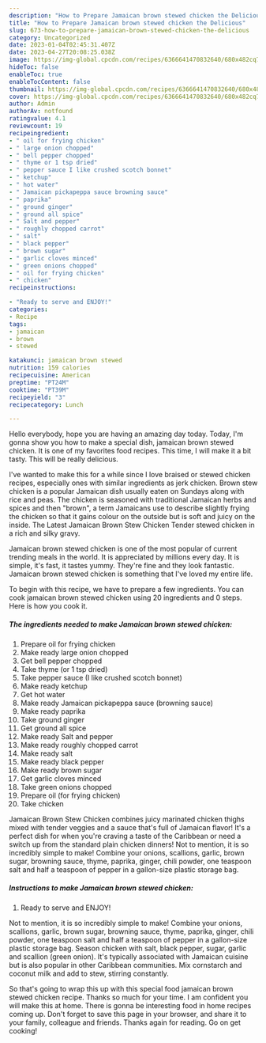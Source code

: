 ```yaml
---
description: "How to Prepare Jamaican brown stewed chicken the Delicious"
title: "How to Prepare Jamaican brown stewed chicken the Delicious"
slug: 673-how-to-prepare-jamaican-brown-stewed-chicken-the-delicious
category: Uncategorized
date: 2023-01-04T02:45:31.407Z
date: 2023-04-27T20:08:25.038Z
image: https://img-global.cpcdn.com/recipes/6366641470832640/680x482cq70/jamaican-brown-stewed-chicken-recipe-main-photo.jpg
hideToc: false
enableToc: true
enableTocContent: false
thumbnail: https://img-global.cpcdn.com/recipes/6366641470832640/680x482cq70/jamaican-brown-stewed-chicken-recipe-main-photo.jpg
cover: https://img-global.cpcdn.com/recipes/6366641470832640/680x482cq70/jamaican-brown-stewed-chicken-recipe-main-photo.jpg
author: Admin
authorAv: notfound
ratingvalue: 4.1
reviewcount: 19
recipeingredient:
- " oil for frying chicken"
- " large onion chopped"
- " bell pepper chopped"
- " thyme or 1 tsp dried"
- " pepper sauce I like crushed scotch bonnet"
- " ketchup"
- " hot water"
- " Jamaican pickapeppa sauce browning sauce"
- " paprika"
- " ground ginger"
- " ground all spice"
- " Salt and pepper"
- " roughly chopped carrot"
- " salt"
- " black pepper"
- " brown sugar"
- " garlic cloves minced"
- " green onions chopped"
- " oil for frying chicken"
- " chicken"
recipeinstructions:

- "Ready to serve and ENJOY!"
categories:
- Recipe
tags:
- jamaican
- brown
- stewed

katakunci: jamaican brown stewed 
nutrition: 159 calories
recipecuisine: American
preptime: "PT24M"
cooktime: "PT39M"
recipeyield: "3"
recipecategory: Lunch

---
```



Hello everybody, hope you are having an amazing day today. Today, I'm gonna show you how to make a special dish, jamaican brown stewed chicken. It is one of my favorites food recipes. This time, I will make it a bit tasty. This will be really delicious.

I&#39;ve wanted to make this for a while since I love braised or stewed chicken recipes, especially ones with similar ingredients as jerk chicken. Brown stew chicken is a popular Jamaican dish usually eaten on Sundays along with rice and peas. The chicken is seasoned with traditional Jamaican herbs and spices and then &#34;brown&#34;, a term Jamaicans use to describe slightly frying the chicken so that it gains colour on the outside but is soft and juicy on the inside. The Latest Jamaican Brown Stew Chicken Tender stewed chicken in a rich and silky gravy.

Jamaican brown stewed chicken is one of the most popular of current trending meals in the world. It is appreciated by millions every day. It is simple, it's fast, it tastes yummy. They're fine and they look fantastic. Jamaican brown stewed chicken is something that I've loved my entire life.


To begin with this recipe, we have to prepare a few ingredients. You can cook jamaican brown stewed chicken using 20 ingredients and 0 steps. Here is how you cook it.

<!--inarticleads1-->

##### The ingredients needed to make Jamaican brown stewed chicken:

1. Prepare  oil for frying chicken
1. Make ready  large onion chopped
1. Get  bell pepper chopped
1. Take  thyme (or 1 tsp dried)
1. Take  pepper sauce (I like crushed scotch bonnet)
1. Make ready  ketchup
1. Get  hot water
1. Make ready  Jamaican pickapeppa sauce (browning sauce)
1. Make ready  paprika
1. Take  ground ginger
1. Get  ground all spice
1. Make ready  Salt and pepper
1. Make ready  roughly chopped carrot
1. Make ready  salt
1. Make ready  black pepper
1. Make ready  brown sugar
1. Get  garlic cloves minced
1. Take  green onions chopped
1. Prepare  oil (for frying chicken)
1. Take  chicken


Jamaican Brown Stew Chicken combines juicy marinated chicken thighs mixed with tender veggies and a sauce that&#39;s full of Jamaican flavor! It&#39;s a perfect dish for when you&#39;re craving a taste of the Caribbean or need a switch up from the standard plain chicken dinners! Not to mention, it is so incredibly simple to make! Combine your onions, scallions, garlic, brown sugar, browning sauce, thyme, paprika, ginger, chili powder, one teaspoon salt and half a teaspoon of pepper in a gallon-size plastic storage bag. 

<!--inarticleads2-->

##### Instructions to make Jamaican brown stewed chicken:


1. Ready to serve and ENJOY!

Not to mention, it is so incredibly simple to make! Combine your onions, scallions, garlic, brown sugar, browning sauce, thyme, paprika, ginger, chili powder, one teaspoon salt and half a teaspoon of pepper in a gallon-size plastic storage bag. Season chicken with salt, black pepper, sugar, garlic and scallion (green onion). It&#39;s typically associated with Jamaican cuisine but is also popular in other Caribbean communities. Mix cornstarch and coconut milk and add to stew, stirring constantly. 

So that's going to wrap this up with this special food jamaican brown stewed chicken recipe. Thanks so much for your time. I am confident you will make this at home. There is gonna be interesting food in home recipes coming up. Don't forget to save this page in your browser, and share it to your family, colleague and friends. Thanks again for reading. Go on get cooking!
